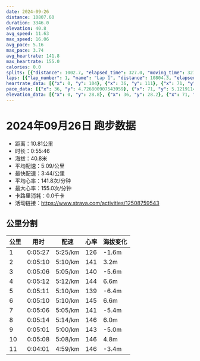 ```yaml
---
date: 2024-09-26
distance: 10807.60
duration: 3346.0
elevation: 40.8
avg_speed: 11.63
max_speed: 16.06
avg_pace: 5.16
max_pace: 3.74
avg_heartrate: 141.8
max_heartrate: 155.0
calories: 0.0
splits: [{"distance": 1002.7, "elapsed_time": 327.0, "moving_time": 327.0, "average_speed": 3.07, "pace": 5.428892508143322, "average_heartrate": 126.36196319018404, "elevation_difference": -1.6, "split_number": 1}, {"distance": 999.2, "elapsed_time": 310.0, "moving_time": 310.0, "average_speed": 3.22, "pace": 5.175993788819875, "average_heartrate": 141.21290322580646, "elevation_difference": 3.2, "split_number": 2}, {"distance": 1000.7, "elapsed_time": 306.0, "moving_time": 306.0, "average_speed": 3.27, "pace": 5.096850152905199, "average_heartrate": 140.04901960784315, "elevation_difference": -5.6, "split_number": 3}, {"distance": 997.8, "elapsed_time": 312.0, "moving_time": 312.0, "average_speed": 3.2, "pace": 5.208343749999999, "average_heartrate": 144.16346153846155, "elevation_difference": 6.6, "split_number": 4}, {"distance": 1002.0, "elapsed_time": 311.0, "moving_time": 311.0, "average_speed": 3.22, "pace": 5.175993788819875, "average_heartrate": 139.12861736334406, "elevation_difference": -6.4, "split_number": 5}, {"distance": 999.3, "elapsed_time": 310.0, "moving_time": 310.0, "average_speed": 3.22, "pace": 5.175993788819875, "average_heartrate": 145.79677419354837, "elevation_difference": 6.6, "split_number": 6}, {"distance": 1001.2, "elapsed_time": 306.0, "moving_time": 306.0, "average_speed": 3.27, "pace": 5.096850152905199, "average_heartrate": 141.91803278688525, "elevation_difference": -5.4, "split_number": 7}, {"distance": 997.7, "elapsed_time": 314.0, "moving_time": 314.0, "average_speed": 3.18, "pace": 5.241100628930817, "average_heartrate": 146.2388535031847, "elevation_difference": 6.0, "split_number": 8}, {"distance": 1001.8, "elapsed_time": 301.0, "moving_time": 301.0, "average_speed": 3.33, "pace": 5.005015015015014, "average_heartrate": 143.09666666666666, "elevation_difference": -5.0, "split_number": 9}, {"distance": 998.1, "elapsed_time": 308.0, "moving_time": 308.0, "average_speed": 3.24, "pace": 5.144043209876543, "average_heartrate": 146.86688311688312, "elevation_difference": 4.8, "split_number": 10}, {"distance": 803.8, "elapsed_time": 244.0, "moving_time": 241.0, "average_speed": 3.34, "pace": 4.9900299401197605, "average_heartrate": 146.64315352697096, "elevation_difference": -3.4, "split_number": 11}]
laps: [{"lap_number": 1, "name": "Lap 1", "distance": 10804.3, "elapsed_time": 3349.0, "moving_time": 3349.0, "average_speed": 3.23, "pace": 5.159969040247677, "average_heartrate": 141.66, "max_heartrate": 151, "start_date": "2024-09-26 19:53:21+00:00", "elevation_difference": 40.8}]
heartrate_data: [{"x": 0, "y": 104}, {"x": 36, "y": 111}, {"x": 71, "y": 117}, {"x": 106, "y": 125}, {"x": 142, "y": 131}, {"x": 177, "y": 127}, {"x": 213, "y": 136}, {"x": 248, "y": 132}, {"x": 282, "y": 130}, {"x": 318, "y": 137}, {"x": 352, "y": 138}, {"x": 387, "y": 144}, {"x": 421, "y": 144}, {"x": 456, "y": 146}, {"x": 491, "y": 146}, {"x": 523, "y": 140}, {"x": 555, "y": 138}, {"x": 588, "y": 139}, {"x": 621, "y": 140}, {"x": 654, "y": 141}, {"x": 688, "y": 138}, {"x": 720, "y": 141}, {"x": 753, "y": 135}, {"x": 785, "y": 142}, {"x": 819, "y": 143}, {"x": 851, "y": 138}, {"x": 885, "y": 141}, {"x": 919, "y": 142}, {"x": 950, "y": 143}, {"x": 984, "y": 147}, {"x": 1017, "y": 144}, {"x": 1052, "y": 148}, {"x": 1088, "y": 146}, {"x": 1123, "y": 148}, {"x": 1158, "y": 144}, {"x": 1191, "y": 138}, {"x": 1222, "y": 142}, {"x": 1255, "y": 143}, {"x": 1288, "y": 145}, {"x": 1322, "y": 137}, {"x": 1355, "y": 139}, {"x": 1389, "y": 137}, {"x": 1421, "y": 139}, {"x": 1456, "y": 140}, {"x": 1490, "y": 137}, {"x": 1523, "y": 138}, {"x": 1558, "y": 141}, {"x": 1590, "y": 139}, {"x": 1625, "y": 142}, {"x": 1657, "y": 147}, {"x": 1691, "y": 148}, {"x": 1724, "y": 147}, {"x": 1758, "y": 148}, {"x": 1794, "y": 150}, {"x": 1829, "y": 149}, {"x": 1861, "y": 143}, {"x": 1892, "y": 146}, {"x": 1924, "y": 147}, {"x": 1957, "y": 143}, {"x": 1990, "y": 141}, {"x": 2024, "y": 140}, {"x": 2057, "y": 141}, {"x": 2089, "y": 140}, {"x": 2124, "y": 140}, {"x": 2158, "y": 139}, {"x": 2189, "y": 140}, {"x": 2223, "y": 145}, {"x": 2255, "y": 147}, {"x": 2287, "y": 147}, {"x": 2320, "y": 146}, {"x": 2354, "y": 147}, {"x": 2389, "y": 151}, {"x": 2423, "y": 147}, {"x": 2460, "y": 146}, {"x": 2497, "y": 147}, {"x": 2528, "y": 142}, {"x": 2560, "y": 142}, {"x": 2593, "y": 145}, {"x": 2626, "y": 146}, {"x": 2659, "y": 140}, {"x": 2692, "y": 144}, {"x": 2725, "y": 142}, {"x": 2757, "y": 141}, {"x": 2790, "y": 144}, {"x": 2823, "y": 141}, {"x": 2855, "y": 145}, {"x": 2888, "y": 142}, {"x": 2920, "y": 146}, {"x": 2954, "y": 145}, {"x": 2989, "y": 148}, {"x": 3021, "y": 151}, {"x": 3055, "y": 151}, {"x": 3089, "y": 149}, {"x": 3123, "y": 151}, {"x": 3159, "y": 151}, {"x": 3190, "y": 142}, {"x": 3221, "y": 144}, {"x": 3250, "y": 147}, {"x": 3283, "y": 147}, {"x": 3317, "y": 145}]
pace_data: [{"x": 36, "y": 4.726800907543959}, {"x": 71, "y": 5.121911493546404}, {"x": 106, "y": 5.172780881440099}, {"x": 142, "y": 5.106219362745098}, {"x": 177, "y": 5.302799872733058}, {"x": 213, "y": 5.817347294938917}, {"x": 248, "y": 6.592840189873417}, {"x": 282, "y": 5.292696093998094}, {"x": 318, "y": 5.478862590401052}, {"x": 352, "y": 4.999010197960407}, {"x": 387, "y": 5.35218368657675}, {"x": 421, "y": 5.299427662957075}, {"x": 456, "y": 5.101530456075911}, {"x": 491, "y": 5.068947688564477}, {"x": 523, "y": 4.991524408505541}, {"x": 555, "y": 4.676402918069584}, {"x": 588, "y": 4.96476020256181}, {"x": 621, "y": 4.793413862525165}, {"x": 654, "y": 4.933895796329188}, {"x": 688, "y": 5.106219362745098}, {"x": 720, "y": 5.619251517194875}, {"x": 753, "y": 5.112484662576687}, {"x": 785, "y": 4.951485442661912}, {"x": 819, "y": 6.084958013873677}, {"x": 851, "y": 4.7851564743037605}, {"x": 885, "y": 5.282630744849445}, {"x": 919, "y": 5.874762072611913}, {"x": 950, "y": 4.642534818941504}, {"x": 984, "y": 5.331637875879719}, {"x": 1017, "y": 5.121911493546404}, {"x": 1052, "y": 5.270936116382036}, {"x": 1088, "y": 5.564841402337228}, {"x": 1123, "y": 5.136117103235747}, {"x": 1158, "y": 5.783032616238723}, {"x": 1191, "y": 5.6516446252967105}, {"x": 1222, "y": 5.1824315920398005}, {"x": 1255, "y": 4.966239570917759}, {"x": 1288, "y": 4.94560830860534}, {"x": 1322, "y": 5.147220506485485}, {"x": 1355, "y": 4.712100650268589}, {"x": 1389, "y": 5.029179239589619}, {"x": 1421, "y": 5.044400726392252}, {"x": 1456, "y": 5.397247409326424}, {"x": 1490, "y": 5.294377382465057}, {"x": 1523, "y": 5.095291959645368}, {"x": 1558, "y": 5.6459010840108395}, {"x": 1590, "y": 5.179210689869484}, {"x": 1625, "y": 5.172780881440099}, {"x": 1657, "y": 5.0246306903828755}, {"x": 1691, "y": 5.451979064442264}, {"x": 1724, "y": 5.590976182489097}, {"x": 1758, "y": 5.201841448189762}, {"x": 1794, "y": 5.297743165924984}, {"x": 1829, "y": 5.19697536638603}, {"x": 1861, "y": 4.729483541430192}, {"x": 1892, "y": 4.864769410391126}, {"x": 1924, "y": 5.7950973574408895}, {"x": 1957, "y": 5.502377022119511}, {"x": 1990, "y": 4.8393437862950055}, {"x": 2024, "y": 4.925147754137115}, {"x": 2057, "y": 5.781026708289975}, {"x": 2089, "y": 4.893335290663535}, {"x": 2124, "y": 5.3920090585571}, {"x": 2158, "y": 4.247375127420999}, {"x": 2189, "y": 4.8676109813084105}, {"x": 2223, "y": 6.091630116959063}, {"x": 2255, "y": 5.5537154281906025}, {"x": 2287, "y": 4.761914285714285}, {"x": 2320, "y": 5.166367017978921}, {"x": 2354, "y": 6.816646216768916}, {"x": 2389, "y": 6.279841748304446}, {"x": 2423, "y": 4.98704368641532}, {"x": 2460, "y": 5.425358072916666}, {"x": 2497, "y": 4.803083573487031}, {"x": 2528, "y": 4.381361724500525}, {"x": 2560, "y": 4.713433257918552}, {"x": 2593, "y": 4.654202736665735}, {"x": 2626, "y": 6.2893207547169805}, {"x": 2659, "y": 4.951485442661912}, {"x": 2692, "y": 5.307866242038216}, {"x": 2725, "y": 5.607907133243606}, {"x": 2757, "y": 4.770091585575271}, {"x": 2790, "y": 5.093734718826406}, {"x": 2823, "y": 5.407754704737184}, {"x": 2855, "y": 5.184043545878693}, {"x": 2888, "y": 5.185656502800248}, {"x": 2920, "y": 6.019032141567352}, {"x": 2954, "y": 4.972165871121718}, {"x": 2989, "y": 4.95001485001485}, {"x": 3021, "y": 5.82955578873732}, {"x": 3055, "y": 5.150401730531519}, {"x": 3089, "y": 4.941209605692261}, {"x": 3123, "y": 5.118765356265357}, {"x": 3159, "y": 5.4537630890052355}, {"x": 3190, "y": 4.3088676318510855}, {"x": 3221, "y": 4.75376497432972}, {"x": 3250, "y": 4.4634975897161215}, {"x": 3283, "y": 4.6856058476244025}, {"x": 3317, "y": 5.128215384615384}]
elevation_data: [{"x": 0, "y": 28.8}, {"x": 36, "y": 28.2}, {"x": 71, "y": 28.6}, {"x": 106, "y": 28.0}, {"x": 142, "y": 27.8}, {"x": 177, "y": 27.0}, {"x": 213, "y": 25.8}, {"x": 248, "y": 25.0}, {"x": 282, "y": 25.2}, {"x": 318, "y": 26.6}, {"x": 352, "y": 28.4}, {"x": 387, "y": 30.0}, {"x": 421, "y": 31.0}, {"x": 456, "y": 31.8}, {"x": 491, "y": 32.6}, {"x": 523, "y": 31.8}, {"x": 555, "y": 31.6}, {"x": 588, "y": 31.4}, {"x": 621, "y": 30.8}, {"x": 654, "y": 29.6}, {"x": 688, "y": 29.2}, {"x": 720, "y": 28.0}, {"x": 753, "y": 27.4}, {"x": 785, "y": 27.4}, {"x": 819, "y": 27.2}, {"x": 851, "y": 26.4}, {"x": 885, "y": 25.6}, {"x": 919, "y": 24.8}, {"x": 950, "y": 25.0}, {"x": 984, "y": 26.6}, {"x": 1017, "y": 28.4}, {"x": 1052, "y": 29.8}, {"x": 1088, "y": 31.0}, {"x": 1123, "y": 32.2}, {"x": 1158, "y": 32.4}, {"x": 1191, "y": 31.6}, {"x": 1222, "y": 31.4}, {"x": 1255, "y": 31.4}, {"x": 1288, "y": 31.0}, {"x": 1322, "y": 29.4}, {"x": 1355, "y": 29.2}, {"x": 1389, "y": 27.6}, {"x": 1421, "y": 27.4}, {"x": 1456, "y": 27.2}, {"x": 1490, "y": 27.0}, {"x": 1523, "y": 26.0}, {"x": 1558, "y": 25.4}, {"x": 1590, "y": 24.6}, {"x": 1625, "y": 25.2}, {"x": 1657, "y": 26.8}, {"x": 1691, "y": 29.2}, {"x": 1724, "y": 31.2}, {"x": 1758, "y": 31.6}, {"x": 1794, "y": 32.8}, {"x": 1829, "y": 32.6}, {"x": 1861, "y": 31.6}, {"x": 1892, "y": 31.4}, {"x": 1924, "y": 31.2}, {"x": 1957, "y": 30.8}, {"x": 1990, "y": 29.4}, {"x": 2024, "y": 28.4}, {"x": 2057, "y": 27.2}, {"x": 2089, "y": 27.4}, {"x": 2124, "y": 27.0}, {"x": 2158, "y": 27.0}, {"x": 2189, "y": 26.0}, {"x": 2223, "y": 25.2}, {"x": 2255, "y": 25.0}, {"x": 2287, "y": 26.0}, {"x": 2320, "y": 27.8}, {"x": 2354, "y": 29.2}, {"x": 2389, "y": 30.8}, {"x": 2423, "y": 31.6}, {"x": 2460, "y": 32.8}, {"x": 2497, "y": 32.0}, {"x": 2528, "y": 31.4}, {"x": 2560, "y": 31.2}, {"x": 2593, "y": 31.0}, {"x": 2626, "y": 30.0}, {"x": 2659, "y": 29.0}, {"x": 2692, "y": 28.4}, {"x": 2725, "y": 27.2}, {"x": 2757, "y": 27.6}, {"x": 2790, "y": 27.2}, {"x": 2823, "y": 26.8}, {"x": 2855, "y": 25.8}, {"x": 2888, "y": 25.4}, {"x": 2920, "y": 25.0}, {"x": 2954, "y": 25.8}, {"x": 2989, "y": 27.2}, {"x": 3021, "y": 28.8}, {"x": 3055, "y": 30.6}, {"x": 3089, "y": 31.4}, {"x": 3123, "y": 32.8}, {"x": 3159, "y": 32.0}, {"x": 3190, "y": 31.6}, {"x": 3221, "y": 31.0}, {"x": 3250, "y": 31.0}, {"x": 3283, "y": 30.2}, {"x": 3317, "y": 28.8}]
---
```


# 2024年09月26日 跑步数据

- 距离：10.81公里
- 时长：0:55:46
- 海拔：40.8米
- 平均配速：5:09/公里
- 最快配速：3:44/公里
- 平均心率：141.8次/分钟
- 最大心率：155.0次/分钟
- 卡路里消耗：0.0千卡
- 活动链接：https://www.strava.com/activities/12508759543

## 公里分割

| 公里 | 用时 | 配速 | 心率 | 海拔变化 |
|------|------|------|------|------|
| 1 | 0:05:27 | 5:25/km | 126 | -1.6m |
| 2 | 0:05:10 | 5:10/km | 141 | 3.2m |
| 3 | 0:05:06 | 5:05/km | 140 | -5.6m |
| 4 | 0:05:12 | 5:12/km | 144 | 6.6m |
| 5 | 0:05:11 | 5:10/km | 139 | -6.4m |
| 6 | 0:05:10 | 5:10/km | 145 | 6.6m |
| 7 | 0:05:06 | 5:05/km | 141 | -5.4m |
| 8 | 0:05:14 | 5:14/km | 146 | 6.0m |
| 9 | 0:05:01 | 5:00/km | 143 | -5.0m |
| 10 | 0:05:08 | 5:08/km | 146 | 4.8m |
| 11 | 0:04:01 | 4:59/km | 146 | -3.4m |

